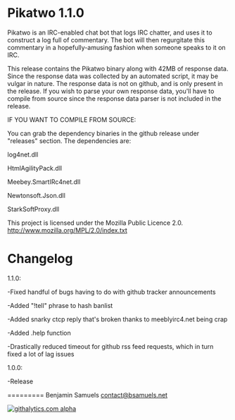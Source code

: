 Pikatwo 1.1.0
=========
Pikatwo is an IRC-enabled chat bot that logs IRC chatter, and uses it to construct a log full of commentary. The bot will then regurgitate this commentary in a hopefully-amusing fashion when someone speaks to it on IRC.

This release contains the Pikatwo binary along with 42MB of response data. Since the response data was collected by an automated script, it may be vulgar in nature. The response data is not on github, and is only present in the release. If you wish to parse your own response data, you'll have to compile from source since the response data parser is not included in the release.

IF YOU WANT TO COMPILE FROM SOURCE:

You can grab the dependency binaries in the github release under "releases" section. The dependencies are:

log4net.dll

HtmlAgilityPack.dll

Meebey.SmartIRc4net.dll

Newtonsoft.Json.dll

StarkSoftProxy.dll

This project is licensed under the Mozilla Public Licence 2.0.
http://www.mozilla.org/MPL/2.0/index.txt

Changelog
=========

1.1.0:

-Fixed handful of bugs having to do with github tracker announcements

-Added "!tell" phrase to hash banlist

-Added snarky ctcp reply that's broken thanks to meeblyirc4.net being crap

-Added .help function

-Drastically reduced timeout for github rss feed requests, which in turn fixed a lot of lag issues

1.0.0:

-Release

=========
Benjamin Samuels
contact@bsamuels.net


[![githalytics.com alpha](https://cruel-carlota.pagodabox.com/bb50ff8874db722315a9ca4c8cab03f2 "githalytics.com")](http://githalytics.com/bsamuels453/Pikatwo)
